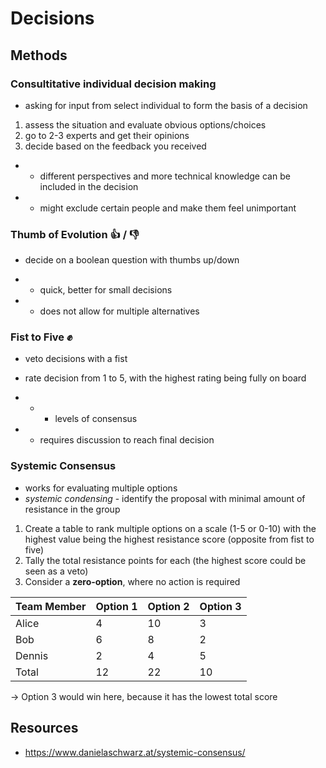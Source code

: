 # Decisions


## Methods

### Consultitative individual decision making
- asking for input from select individual to form the basis of a decision

1. assess the situation and evaluate obvious options/choices
2. go to 2-3 experts and get their opinions
3. decide based on the feedback you received

- + different perspectives and more technical knowledge can be included in the decision
- - might exclude certain people and make them feel unimportant

### Thumb of Evolution 👍 / 👎
- decide on a boolean question with thumbs up/down

- + quick, better for small decisions
- - does not allow for multiple alternatives

### Fist to Five ✊
- veto decisions with a fist
- rate decision from 1 to 5, with the highest rating being fully on board

- - + levels of consensus
- - requires discussion to reach final decision

### Systemic Consensus
- works for evaluating multiple options
- *systemic condensing* - identify the proposal with minimal amount of resistance in the group

1. Create a table to rank multiple options on a scale (1-5 or 0-10) with the highest value being the highest resistance score (opposite from fist to five)
2. Tally the total resistance points for each (the highest score could be seen as a veto)
3. Consider a **zero-option**, where no action is required

| Team Member | Option 1 | Option 2 | Option 3 |
| ----------- | -------- | -------- | -------- |
| Alice       | 4        | 10       | 3        |
| Bob         | 6        | 8        | 2        |
| Dennis      | 2        | 4        | 5        |
| Total       | 12       | 22       | 10       |
-> Option 3 would win here, because it has the lowest total score


## Resources
- https://www.danielaschwarz.at/systemic-consensus/